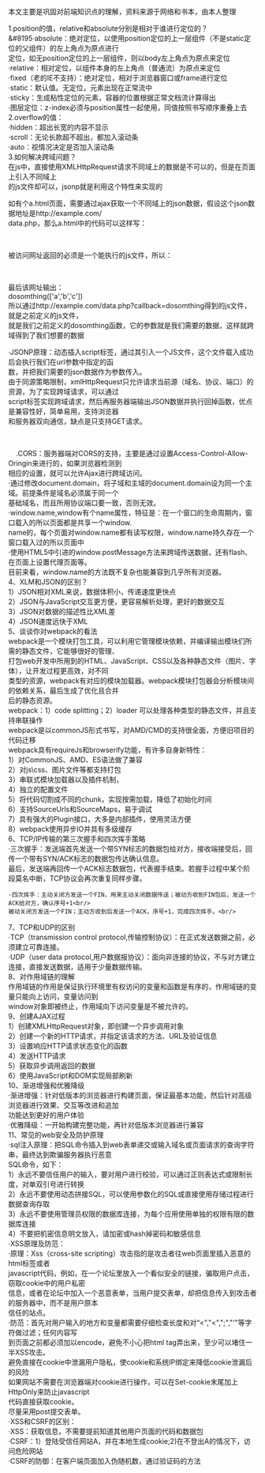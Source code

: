 本文主要是巩固对前端知识点的理解，资料来源于网络和书本，由本人整理

1.position的值，relative和absolute分别是相对于谁进行定位的？<br/>
 &#8195·absolute：绝对定位，以使用position定位的上一层组件（不是static定位的父组件）的左上角点为原点进行<br/>
 定位，如无position定位的上一层组件，则以body左上角点为原点来定位<br/>
 ·relative：相对定位，以组件本身的左上角点（普通流）为原点来定位<br/>
 ·fixed（老的IE不支持）：绝对定位，相对于浏览器窗口或frame进行定位<br/>
 ·static：默认值。无定位，元素出现在正常流中<br/>
 ·sticky：生成粘性定位的元素，容器的位置根据正常文档流计算得出<br/>
 ·图层定位：z-index必须与position属性一起使用，同值按照书写顺序重叠上去<br/>
2.overflow的值：<br/>
 ·hidden：超出长宽的内容不显示<br/>
 ·scroll：无论长款超不超出，都加入滚动条<br/>
 ·auto：视情况决定是否加入滚动条<br/>
3.如何解决跨域问题？<br/>
 在js中，直接使用XMLHttpRequest请求不同域上的数据是不可以的，但是在页面上引入不同域上<br/>
 的js文件却可以，jsonp就是利用这个特性来实现的<br/>
 
 如有个a.html页面，需要通过ajax获取一个不同域上的json数据，假设这个json数据地址是http://example.com/<br/>
 data.php，那么a.html中的代码可以这样写：<br/>
 <script>
 function dosomthing(jsondata){
   ／／处理获得的数据
   }
 </script>
 <script src="http://example.com/data.php?callback=dosomthing"></script><br/>
 被访问网址返回的必须是一个能执行的js文件，所以：<br/>
 <?php
 $callback = $GET['callback'];
 $data = array('a,b,c');
 echo $callback.'('.json_encode($data).'$data).')';
 ?><br/>
 最后该网址输出：<br/>
 dosomthing(['a','b','c'])<br/>
 所以通过http://example.com/data.php?callback=dosomthing得到的js文件，就是之前定义的js文件，<br/>
 就是我们之前定义的dosomthing函数，它的参数就是我们需要的数据，这样就跨域得到了我们想要的数据<br/>
 
 ·JSONP原理：动态插入script标签，通过其引入一个JS文件，这个文件载入成功后会执行我们在url参数中指定的函<br/>
 数，并把我们需要的json数据作为参数传入。<br/>
 由于同源策略限制，xmlHttpRequest只允许请求当前源（域名、协议、端口）的资源，为了实现跨域请求，可以通过<br/>
 script标签实现跨域请求，然后再服务器端输出JSON数据并执行回掉函数，优点是兼容性好，简单易用，支持浏览器<br/>
 和服务器双向通信，缺点是只支持GET请求。<br/>
 <script>
     function createJS(sUrl){
        var oScript = document.createElement('script');
        oScript.type = 'text/javascript';
        oScript.src = sUrl;
        document.getElementsByTagName('head')[0].appendChild(oScript);
     }
     
     createJS('jsonp.js');
     box({
         'name':'test'
     });
     
     function box(json){
         alert(json.name);
     }
	 </script><br/>
     
 .CORS：服务器端对CORS的支持，主要是通过设置Access-Control-Allow-Oringin来进行的，如果浏览器检测到<br/>
 相应的设置，就可以允许Ajax进行跨域访问。<br/>
 ·通过修改document.domain，将子域和主域的document.domain设为同一个主域。前提条件是域名必须属于同一个<br/>
 基础域名，而且所用协议端口要一致，否则无效。<br/>
 ·window.name,window有个name属性，特征是：在一个窗口的生命周期内，窗口载入的所以页面都是共享一个window.<br/>
 name的，每个页面对window.name都有读写权限，window.name持久存在一个窗口载入过的所以页面中<br/>
 ·使用HTML5中引进的window.postMessage方法来跨域传送数据，还有flash、在页面上设置代理页面等。<br/>
 目前来看，window.name的方法既不复杂也能兼容到几乎所有浏览器。<br/>
4、XLM和JSON的区别？<br/>
	1）JSON相对XML来说，数据体积小，传递速度更快点<br/>
	2）JSON与JavaScript交互更方便，更容易解析处理，更好的数据交互<br/>
	3）JSON对数据的描述性比XML差<br/>
	4）JSON速度远快于XML<br/>
5、谈谈你对webpack的看法<br/>
	webpack是一个模块打包工具，可以利用它管理模块依赖，并编译输出模块们所需的静态文件，它能够很好的管理、<br/>
	打包web开发中所用到的HTML、JavaScript、CSS以及各种静态文件（图片、字体），让开发过程更高效，对不同<br/>
	类型的资源，webpack有对应的模块加载器。webpack模块打包器会分析模块间的依赖关系，最后生成了优化且合并<br/>
	后的静态资源。<br/>
	webpack：1）code splitting；2）loader 可以处理各种类型的静态文件，并且支持串联操作<br/>
	webpack是以commonJS形式书写，对AMD/CMD的支持很全面，方便旧项目的代码迁移<br/>
	webpack具有requireJs和browserify功能，有许多自身新特性：<br/>
		1）对CommonJS、AMD、ES语法做了兼容<br/>
		2）对js\css、图片文件等都支持打包<br/>
		3）串联式模块加载器以及插件机制，<br/>
		4）独立的配置文件<br/>
		5）将代码切割成不同的chunk，实现按需加载，降低了初始化时间<br/>
		6）支持SourceUrls和SourceMaps，易于调试<br/>
		7）具有强大的Plugin接口，大多是内部插件，使用灵活方便<br/>
		8）webpack使用异步IO并具有多级缓存<br/>
6、TCP/IP传输的第三次握手和四次挥手策略<br/>
	·三次握手：发送端首先发送一个带SYN标志的数据包给对方，接收端接受后，回传一个带有SYN/ACK标志的数据包传达确认信息。<br/>
	最后，发送端再回传一个ACK标志数据包，代表握手结束。若握手过程中某个阶段莫名中断，TCP协议会再次重复同样步骤。<br/>
	
	·四次挥手：主动关闭方发送一个FIN，用来主动关闭数据传送；被动方收到FIN包后，发送一个ACK给对方，确认序号+1<br/>
	被动关闭方发送一个FIN；主动方收到后发送一个ACK，序号+1，完成四次挥手。<br/>
7、TCP和UDP的区别<br/>
	·TCP（transmission control protocol,传输控制协议）：在正式发送数据之前，必须建立可靠连接。<br/>
	·UDP（user data protocol,用户数据报协议）：面向非连接的协议，不与对方建立连接，直接发送数据，适用于少量数据传输。<br/>
8、对作用域链的理解<br/>
	作用域链的作用是保证执行环境里有权访问的变量和函数是有序的，作用域链的变量只能向上访问，变量访问到<br/>
	window对象即被终止，作用域向下访问变量是不被允许的。<br/>
9、创建AJAX过程<br/>
	1）创建XMLHttpRequest对象，即创建一个异步调用对象<br/>
	2）创建一个新的HTTP请求，并指定该请求的方法、URL及验证信息<br/>
	3）设置响应HTTP请求状态变化的函数<br/>
	4）发送HTTP请求<br/>
	5）获取异步调用返回的数据<br/>
	6）使用JavaScript和DOM实现局部刷新<br/>
10、渐进增强和优雅降级<br/>
	·渐进增强：针对低版本的浏览器进行构建页面，保证最基本功能，然后针对高级浏览器进行效果、交互等改进和追加<br/>
	功能达到更好的用户体验<br/>
	·优雅降级：一开始构建完整功能，再针对低版本浏览器进行兼容<br/>
11、常见的web安全及防护原理<br/>
	·sql注入原理：把SQL命令插入到web表单递交或输入域名或页面请求的查询字符串，最终达到欺骗服务器执行恶意<br/>
	SQL命令，如下：<br/>
		1）永远不要信任用户的输入，要对用户进行校验，可以通过正则表达式或限制长度，对单双引号进行转换<br/>
		2）永远不要使用动态拼接SQL，可以使用参数化的SQL或直接使用存储过程进行数据查询存取<br/>
		3）永远不要使用管理员权限的数据库连接，为每个应用使用单独的权限有限的数据库连接<br/>
		4）不要把机密信息明文放入，请加密或hash掉密码和敏感信息<br/>
	·XSS原理及防范：<br/>
		·原理：Xss（cross-site scripting）攻击指的是攻击者往web页面里插入恶意的html标签或者<br/>
		javascript代码，例如，在一个论坛里放入一个看似安全的链接，骗取用户点击，窃取cookie中的用户私密<br/>
		信息，或者在论坛中加入一个恶意表单，当用户提交表单，却把信息传入到攻击者的服务器中，而不是用户原本<br/>
		信任的站点。<br/>
		·防范：首先对用户输入的地方和变量都需要仔细检查长度和对“<","<",";","'"等字符做过滤；任何内容写<br/>
		到页面之前都必须加以encode，避免不小心把html tag弄出来，至少可以堵住一半XSS攻击。<br/>
		避免直接在cookie中泄漏用户隐私，使cookie和系统IP绑定来降低cookie泄漏后的风险<br/>
		如果网站不需要在浏览器端对cookie进行操作，可以在Set-cookie末尾加上HttpOnly来防止javascript<br/>
		代码直接获取cookie。<br/>
		尽量采用post提交表单。<br/>
	  ·XSS和CSRF的区别：<br/>
	  		·XSS：获取信息，不需要提前知道其他用户页面的代码和数据包<br/>
			·CSRF：1）登陆受信任网站A，并在本地生成cookie;2)在不登出A的情况下，访问危险网站<br/>
	  ·CSRF的防御：在客户端页面加入伪随机数，通过验证码的方法<br/>
	
	

     
